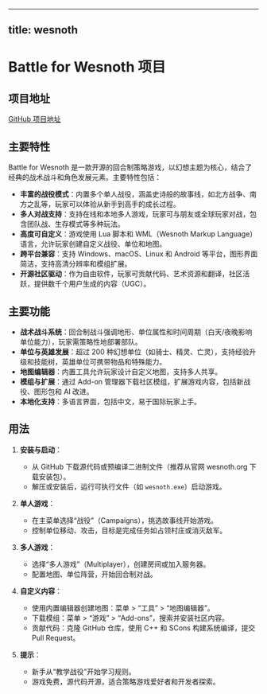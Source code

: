 
---
title: wesnoth
---

# Battle for Wesnoth 项目

## 项目地址
[GitHub 项目地址](https://github.com/wesnoth/wesnoth)

## 主要特性
Battle for Wesnoth 是一款开源的回合制策略游戏，以幻想主题为核心，结合了经典的战术战斗和角色发展元素。主要特性包括：
- **丰富的战役模式**：内置多个单人战役，涵盖史诗般的故事线，如北方战争、南方之乱等，玩家可以体验从新手到高手的成长过程。
- **多人对战支持**：支持在线和本地多人游戏，玩家可与朋友或全球玩家对战，包含团队战、生存模式等多种玩法。
- **高度可自定义**：游戏使用 Lua 脚本和 WML（Wesnoth Markup Language）语言，允许玩家创建自定义战役、单位和地图。
- **跨平台兼容**：支持 Windows、macOS、Linux 和 Android 等平台，图形界面简洁，支持高清分辨率和模组扩展。
- **开源社区驱动**：作为自由软件，玩家可贡献代码、艺术资源和翻译，社区活跃，提供数千个用户生成的内容（UGC）。

## 主要功能
- **战术战斗系统**：回合制战斗强调地形、单位属性和时间周期（白天/夜晚影响单位能力），玩家需策略性地部署部队。
- **单位与英雄发展**：超过 200 种幻想单位（如骑士、精灵、亡灵），支持经验升级和技能树，英雄单位可携带物品和特殊能力。
- **地图编辑器**：内置工具允许玩家设计自定义地图，支持多人共享。
- **模组与扩展**：通过 Add-on 管理器下载社区模组，扩展游戏内容，包括新战役、图形包和 AI 改进。
- **本地化支持**：多语言界面，包括中文，易于国际玩家上手。

## 用法
1. **安装与启动**：
   - 从 GitHub 下载源代码或预编译二进制文件（推荐从官网 wesnoth.org 下载安装包）。
   - 解压或安装后，运行可执行文件（如 `wesnoth.exe`）启动游戏。

2. **单人游戏**：
   - 在主菜单选择“战役”（Campaigns），挑选故事线开始游戏。
   - 控制单位移动、攻击，目标是完成任务如占领村庄或消灭敌军。

3. **多人游戏**：
   - 选择“多人游戏”（Multiplayer），创建房间或加入服务器。
   - 配置地图、单位阵营，开始回合制对战。

4. **自定义内容**：
   - 使用内置编辑器创建地图：菜单 > “工具” > “地图编辑器”。
   - 下载模组：菜单 > “游戏” > “Add-ons”，搜索并安装社区内容。
   - 贡献代码：克隆 GitHub 仓库，使用 C++ 和 SCons 构建系统编译，提交 Pull Request。

5. **提示**：
   - 新手从“教学战役”开始学习规则。
   - 游戏免费，源代码开源，适合策略游戏爱好者和开发者探索。